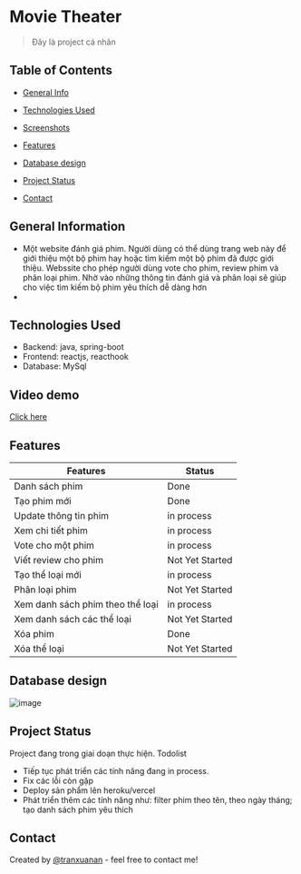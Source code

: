 # Movie Theater
> Đây là project cá nhân

## Table of Contents
* [General Info](#general-information)
* [Technologies Used](#technologies-used)
* [Screenshots](#screenshots)
* [Features](#features)
* [Database design](#database-design)

* [Project Status](#project-status)
* [Contact](#contact)
<!-- * [License](#license) -->


## General Information
- Một website đánh giá phim. Người dùng có thể dùng trang web này để giới thiệu một bộ phim hay hoặc tìm kiếm một bộ phim đã được giới thiệu. Webssite cho phép người dùng vote cho phim, review phim và phân loại phim. Nhờ vào những thông tin đánh giá và phân loại sẽ giúp cho việc tìm kiếm bộ phim yêu thích dễ dàng hơn
- <!-- You don't have to answer all the questions - just the ones relevant to your project. -->


## Technologies Used
- Backend: java, spring-boot
- Frontend: reactjs, reacthook
- Database: MySql

## Video demo
[Click here](https://youtu.be/8bh6JsnQM9M)
<!-- If you have screenshots you'd like to share, include them here. --> 

## Features
Features | Status
------------ | -------------
Danh sách phim | Done
Tạo phim mới | Done
Update thông tin phim | in process
Xem chi tiết phim | in process
Vote cho một phim | in process
Viết review cho phim | Not Yet Started
Tạo thể loại mới | in process
Phân loại phim | Not Yet Started
Xem danh sách phim theo thể loại | in process
Xem danh sách các thể loại | Not Yet Started
Xóa phim | Done
Xóa thể loại | Not Yet Started

## Database design
![image](https://github.com/TranXuanAn2803/movie-theater/assets/87705737/c2df77b0-9350-4e85-bdf3-13a5349a2dcb)

## Project Status
Project đang trong giai doạn thực hiện. 
Todolist
- Tiếp tục phát triển các tính năng đang in process.
- Fix các lỗi còn gặp
- Deploy sản phẩm lên heroku/vercel
- Phát triển thêm các tính năng như:  filter phim theo tên, theo ngày tháng; tạo danh sách phim yêu thích

## Contact 
Created by [@tranxuanan](https://www.linkedin.com/in/tran-xuan-an-8b6174204/) - feel free to contact me!

